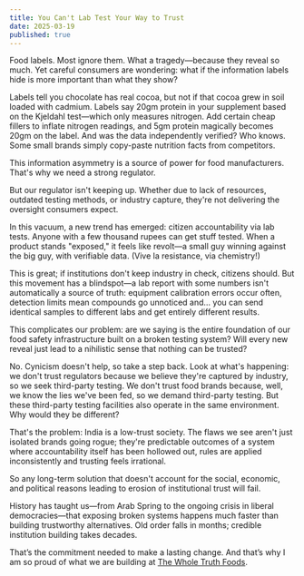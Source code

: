 ```yaml
---
title: You Can't Lab Test Your Way to Trust
date: 2025-03-19
published: true
---
```

Food labels. Most ignore them. What a tragedy—because they reveal so much. Yet careful consumers are wondering: what if the information labels hide is more important than what they show?  
  
Labels tell you chocolate has real cocoa, but not if that cocoa grew in soil loaded with cadmium. Labels say 20gm protein in your supplement based on the Kjeldahl test—which only measures nitrogen. Add certain cheap fillers to inflate nitrogen readings, and 5gm protein magically becomes 20gm on the label. And was the data independently verified? Who knows. Some small brands simply copy-paste nutrition facts from competitors.  
  
This information asymmetry is a source of power for food manufacturers. That's why we need a strong regulator.  
  
But our regulator isn't keeping up. Whether due to lack of resources, outdated testing methods, or industry capture, they're not delivering the oversight consumers expect.  
  
In this vacuum, a new trend has emerged: citizen accountability via lab tests. Anyone with a few thousand rupees can get stuff tested. When a product stands "exposed," it feels like revolt—a small guy winning against the big guy, with verifiable data. (Vive la resistance, via chemistry!)  
  
This is great; if institutions don't keep industry in check, citizens should. But this movement has a blindspot—a lab report with some numbers isn't automatically a source of truth: equipment calibration errors occur often, detection limits mean compounds go unnoticed and... you can send identical samples to different labs and get entirely different results.  
  
This complicates our problem: are we saying is the entire foundation of our food safety infrastructure built on a broken testing system? Will every new reveal just lead to a nihilistic sense that nothing can be trusted?  
  
No. Cynicism doesn't help, so take a step back. Look at what's happening: we don't trust regulators because we believe they're captured by industry, so we seek third-party testing. We don't trust food brands because, well, we know the lies we've been fed, so we demand third-party testing. But these third-party testing facilities also operate in the same environment. Why would they be different?  
  
That's the problem: India is a low-trust society. The flaws we see aren't just isolated brands going rogue; they're predictable outcomes of a system where accountability itself has been hollowed out, rules are applied inconsistently and trusting feels irrational.  
  
So any long-term solution that doesn't account for the social, economic, and political reasons leading to erosion of institutional trust will fail.  
  
History has taught us—from Arab Spring to the ongoing crisis in liberal democracies—that exposing broken systems happens much faster than building trustworthy alternatives. Old order falls in months; credible institution building takes decades.  
  
That’s the commitment needed to make a lasting change. And that’s why I am so proud of what we are building at [The Whole Truth Foods](https://thewholetruthfoods.com/).